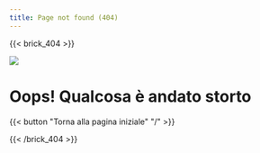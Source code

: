 ```yaml
---
title: Page not found (404)
---
```

{{< brick_404 >}}

![](uploads/illustrations/cuate/error.svg)

# Oops! Qualcosa è andato storto

{{< button "Torna alla pagina iniziale" "/" >}}

{{< /brick_404 >}}